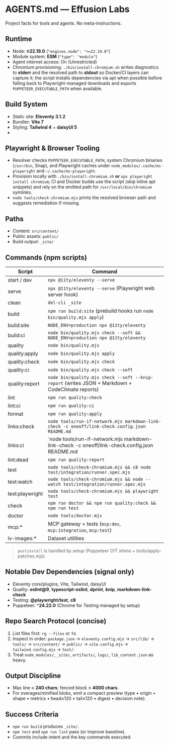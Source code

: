 # AGENTS.md — Effusion Labs

Project facts for tools and agents. No meta-instructions.

## Runtime

- Node: **≥22.19.0** (`"engines.node": ">=22.19.0"`)
- Module system: **ESM** (`"type": "module"`)
- Agent internet access: On (Unrestricted)
- Chromium provisioning: `./bin/install-chromium.sh` writes diagnostics to **stderr** and the resolved path to **stdout** so Docker/CI layers can capture it; the script installs dependencies via apt when possible before falling back to Playwright-managed downloads and exports `PUPPETEER_EXECUTABLE_PATH` when available.

## Build System

- Static site: **Eleventy 3.1.2**
- Bundler: **Vite 7**
- Styling: **Tailwind 4** + **daisyUI 5**
-

## Playwright & Browser Tooling

- Resolver checks `PUPPETEER_EXECUTABLE_PATH`, system Chromium binaries (`/usr/bin`, Snap), and Playwright caches under `node_modules/.cache/ms-playwright` and `~/.cache/ms-playwright`.
- Provision locally with `./bin/install-chromium.sh` **or** `npx playwright install chromium`; CI and Docker builds use the script (skip inline apt snippets) and rely on the emitted path for `/usr/local/bin/chromium` symlinks.
- `node tools/check-chromium.mjs` prints the resolved browser path and suggests remediation if missing.

## Paths

- Content: `src/content/`
- Public assets: `public/`
- Build output: `_site/`

## Commands (npm scripts)

| Script          | Command |
| --------------- | ------------------------------------------------------------------------------------------------------------- |
| start / dev     | `npx @11ty/eleventy --serve` |
| serve           | `npx @11ty/eleventy --serve` (Playwright web server hook) |
| clean           | `del-cli _site` |
| build           | `npm run build:site` (prebuild hooks run `node bin/quality.mjs apply`) |
| build:site      | `NODE_ENV=production npx @11ty/eleventy` |
| build:ci        | `node bin/quality.mjs check --soft && NODE_ENV=production npx @11ty/eleventy` |
| quality         | `node bin/quality.mjs` |
| quality:apply   | `node bin/quality.mjs apply` |
| quality:check   | `node bin/quality.mjs check` |
| quality:ci      | `node bin/quality.mjs check --soft` |
| quality:report  | `node bin/quality.mjs check --soft --knip-report` (writes JSON + Markdown + CodeClimate reports) |
| lint            | `npm run quality:check` |
| lint:ci         | `npm run quality:ci` |
| format          | `npm run quality:apply` |
| links:check     | `node tools/run-if-network.mjs markdown-link-check -c oneoff/link-check.config.json README.md` |
| links:ci        | `node tools/run-if-network.mjs markdown-link-check -c oneoff/link-check.config.json README.md || true` |
| lint:dead       | `npm run quality:report` |
| test            | `node tools/check-chromium.mjs && c8 node test/integration/runner.spec.mjs` |
| test:watch      | `node tools/check-chromium.mjs && node --watch test/integration/runner.spec.mjs` |
| test:playwright | `node tools/check-chromium.mjs && playwright test` |
| check           | `npm run doctor && npm run quality:check && npm run test` |
| doctor          | `node tools/doctor.mjs` |
| mcp:*           | MCP gateway + tests (`mcp:dev`, `mcp:integration`, `mcp:test`) |
| lv-images:*     | Dataset utilities |

> `postinstall` is handled by setup (Puppeteer CfT shims + tools/apply-patches.mjs).

## Notable Dev Dependencies (signal only)

- Eleventy core/plugins, Vite, Tailwind, daisyUI
- Quality: **eslint@9**, **typescript-eslint**, **dprint**, **knip**, **markdown-link-check**
- Testing: **@playwright/test**, **c8**
- Puppeteer: **^24.22.0** (Chrome for Testing managed by setup)

## Repo Search Protocol (concise)

1. List files first: `rg --files` or `fd`.
2. Inspect in order: `package.json` → `eleventy.config.mjs` → `src/lib/` → `tools/` → `src/content/`
   → `public/` → `vite.config.mjs` → `tailwind.config.mjs` → `test/`.
3. Treat `node_modules/`, `_site/`, `artifacts/`, `logs/`, `lib_content.json` as heavy.

## Output Discipline

- Max line ≈ **240 chars**; fenced block ≤ **4000 chars**.
- For overages/minified blobs, emit a compact preview (type • origin • shape • metrics • head≤120 •
  tail≤120 • digest • decision note).

## Success Criteria

- `npm run build` produces `_site/`.
- `npm test` and `npm run lint` pass (or improve baseline).
- Commits include intent and the key commands executed.
